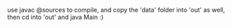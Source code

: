 use javac @sources to compile, and copy the 'data' folder into 'out' as well, then cd into 'out' and java Main :)
